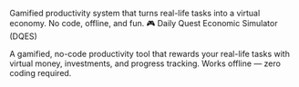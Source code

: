 Gamified productivity system that turns real-life tasks into a virtual economy. No code, offline, and fun.
🎮 Daily Quest Economic Simulator (DQES)

A gamified, no-code productivity tool that rewards your real-life tasks with virtual money, investments, and progress tracking. Works offline — zero coding required.
